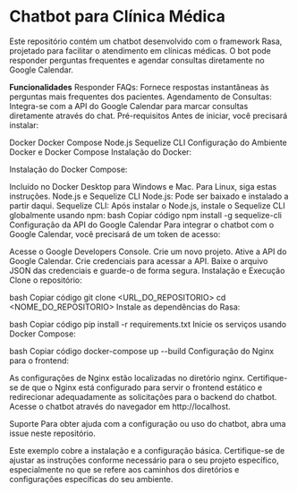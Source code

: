 <h1>Chatbot para Clínica Médica</h1>
Este repositório contém um chatbot desenvolvido com o framework Rasa, projetado para facilitar o atendimento em clínicas médicas. O bot pode responder perguntas frequentes e agendar consultas diretamente no Google Calendar.

<strong>Funcionalidades</strong>
Responder FAQs: Fornece respostas instantâneas às perguntas mais frequentes dos pacientes.
Agendamento de Consultas: Integra-se com a API do Google Calendar para marcar consultas diretamente através do chat.
Pré-requisitos
Antes de iniciar, você precisará instalar:

Docker
Docker Compose
Node.js
Sequelize CLI
Configuração do Ambiente
Docker e Docker Compose
Instalação do Docker:

Instalação do Docker Compose:

Incluído no Docker Desktop para Windows e Mac.
Para Linux, siga estas instruções.
Node.js e Sequelize CLI
Node.js: Pode ser baixado e instalado a partir daqui.
Sequelize CLI: Após instalar o Node.js, instale o Sequelize CLI globalmente usando npm:
bash
Copiar código
npm install -g sequelize-cli
Configuração da API do Google Calendar
Para integrar o chatbot com o Google Calendar, você precisará de um token de acesso:

Acesse o Google Developers Console.
Crie um novo projeto.
Ative a API do Google Calendar.
Crie credenciais para acessar a API.
Baixe o arquivo JSON das credenciais e guarde-o de forma segura.
Instalação e Execução
Clone o repositório:

bash
Copiar código
git clone <URL_DO_REPOSITORIO>
cd <NOME_DO_REPOSITORIO>
Instale as dependências do Rasa:

bash
Copiar código
pip install -r requirements.txt
Inicie os serviços usando Docker Compose:

bash
Copiar código
docker-compose up --build
Configuração do Nginx para o frontend:

As configurações de Nginx estão localizadas no diretório nginx.
Certifique-se de que o Nginx está configurado para servir o frontend estático e redirecionar adequadamente as solicitações para o backend do chatbot.
Acesse o chatbot através do navegador em http://localhost.

Suporte
Para obter ajuda com a configuração ou uso do chatbot, abra uma issue neste repositório.

Este exemplo cobre a instalação e a configuração básica. Certifique-se de ajustar as instruções conforme necessário para o seu projeto específico, especialmente no que se refere aos caminhos dos diretórios e configurações específicas do seu ambiente.
